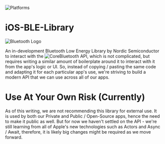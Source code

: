 ![Platforms](https://img.shields.io/badge/platforms-iOS%20|%20macOS-333333.svg)

# iOS-BLE-Library

![Bluetooth Logo](https://img2.freepng.es/20180203/rrw/kisspng-bluetooth-low-energy-wireless-speaker-headset-bluetooth-png-transparent-picture-5a756c996d8f82.9161960415176449534488.jpg)

An in-development Bluetooth Low Energy Library by Nordic Semiconductor to interact with the ![CoreBluetooth API](https://developer.apple.com/documentation/corebluetooth), which is not complicated, but requires writing a similar amount of boilerplate around it to interact with it from the app's logic or UI. So, instead of copying / pasting the same code and adapting it for each particular app's use, we're striving to build a modern API that we can use across all of our apps.

# Use At Your Own Risk (Currently)

As of this writing, we are not recommending this library for external use. It is used by both our Private and Public / Open-Source apps, hence the need to make it public as well. But for now we haven't settled on the API - we're still learning from all of Apple's new technologies such as Actors and Async / Await, therefore, it is likely big changes might be required as we move forward. 
